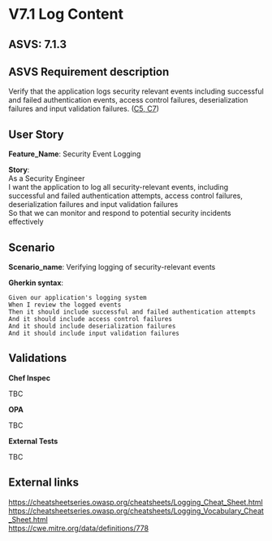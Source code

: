 # V7.1 Log Content

## ASVS: 7.1.3

## ASVS Requirement description

Verify that the application logs security relevant events
including successful and failed authentication events, access
control failures, deserialization failures and input validation
failures.
([C5, C7](https://owasp.org/www-project-proactive-controls/#div-numbering))

## User Story

**Feature_Name**: Security Event Logging

**Story**:\
As a Security Engineer\
I want the application to log all security-relevant events, including successful and failed 
authentication attempts, access control failures, deserialization failures and input validation 
failures\
So that we can monitor and respond to potential security incidents effectively

## Scenario

**Scenario_name**: Verifying logging of security-relevant events

**Gherkin syntax**:

```gherkin
Given our application's logging system
When I review the logged events
Then it should include successful and failed authentication attempts
And it should include access control failures
And it should include deserialization failures
And it should include input validation failures
```

## Validations

**Chef Inspec**

TBC

**OPA**

TBC

**External Tests**

TBC

## External links

<https://cheatsheetseries.owasp.org/cheatsheets/Logging_Cheat_Sheet.html> \
<https://cheatsheetseries.owasp.org/cheatsheets/Logging_Vocabulary_Cheat_Sheet.html> \
<https://cwe.mitre.org/data/definitions/778>
